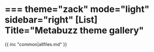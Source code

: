 ===
theme="zack"
mode="light"
sidebar="right"
[List]
Title="Metabuzz theme gallery"
===

{{ inc "common|allfiles.md" }}



